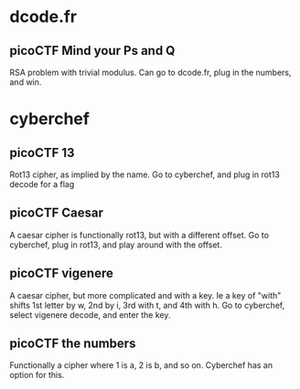 
# dcode.fr

## picoCTF Mind your Ps and Q
RSA problem with trivial modulus. Can go to dcode.fr, plug in the numbers, and win.

# cyberchef

## picoCTF 13

Rot13 cipher, as implied by the name. Go to cyberchef, and plug in rot13 decode for a flag

## picoCTF Caesar

A caesar cipher is functionally rot13, but with a different offset. Go to cyberchef, plug in rot13, and play around with the offset.

## picoCTF vigenere

A caesar cipher, but more complicated and with a key. Ie a key of "with" shifts 1st letter by w, 2nd by i, 3rd with t, and 4th with h. Go to cyberchef, select vigenere decode, and enter the key.

## picoCTF the numbers

Functionally a cipher where 1 is a, 2 is b, and so on. Cyberchef has an option for this.



